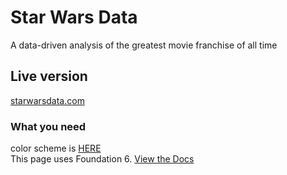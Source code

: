 # Star Wars Data
A data-driven analysis of the greatest movie franchise of all time 

## Live version
<a href="http://starwarsdata.com/" target="_blank">starwarsdata.com</a>

### What you need
color scheme is <a href="https://coolors.co/app/ffe401-111111-333333-999999-011cff" target="_blank">HERE</a>
<br>
This page uses Foundation 6. <a href="http://foundation.zurb.com/sites/docs/" target="_blank">View the Docs</a>
